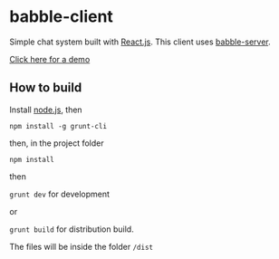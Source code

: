 # babble-client

Simple chat system built with [React.js](https://github.com/facebook/react).
This client uses [babble-server](https://github.com/tleunen/babble-server).

[Click here for a demo](http://tleunen.github.io/babble-client/)

## How to build

Install [node.js](http://nodejs.org/), then

`npm install -g grunt-cli`

then, in the project folder

`npm install`

then

`grunt dev` for development

or

`grunt build` for distribution build.

The files will be inside the folder `/dist`
